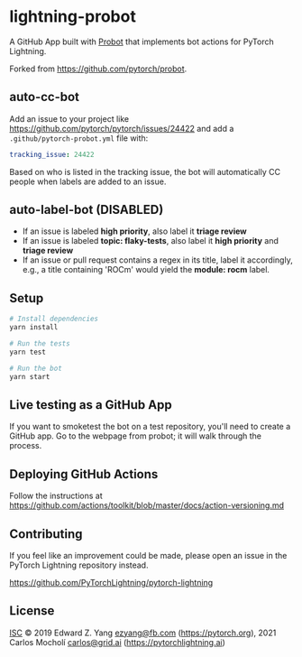 # lightning-probot

A GitHub App built with [Probot](https://github.com/probot/probot) that implements bot actions for PyTorch Lightning.

Forked from https://github.com/pytorch/probot.

## auto-cc-bot

Add an issue to your project like https://github.com/pytorch/pytorch/issues/24422
and add a `.github/pytorch-probot.yml` file with:

```yml
tracking_issue: 24422
```

Based on who is listed in the tracking issue, the bot will automatically
CC people when labels are added to an issue.

## auto-label-bot (DISABLED)

* If an issue is labeled **high priority**, also label it
  **triage review**
* If an issue is labeled **topic: flaky-tests**, also label it
  **high priority** and **triage review**
* If an issue or pull request contains a regex in its title, label
  it accordingly, e.g., a title containing 'ROCm' would yield the
  **module: rocm** label.

## Setup

```sh
# Install dependencies
yarn install

# Run the tests
yarn test

# Run the bot
yarn start
```

## Live testing as a GitHub App

If you want to smoketest the bot on a test repository, you'll need to
create a GitHub app.  Go to the webpage from probot; it will walk
through the process.

## Deploying GitHub Actions

Follow the instructions at
https://github.com/actions/toolkit/blob/master/docs/action-versioning.md

## Contributing

If you feel like an improvement could be made, please open an issue in the PyTorch Lightning repository instead.

https://github.com/PyTorchLightning/pytorch-lightning

## License

[ISC](LICENSE) © 2019 Edward Z. Yang <ezyang@fb.com> (https://pytorch.org), 2021 Carlos Mocholí <carlos@grid.ai> (https://pytorchlightning.ai)
